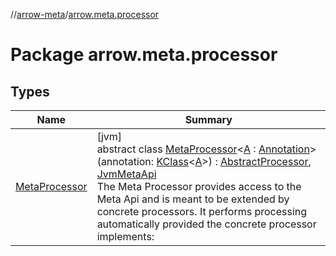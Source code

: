 //[arrow-meta](../../index.md)/[arrow.meta.processor](index.md)

# Package arrow.meta.processor

## Types

| Name | Summary |
|---|---|
| [MetaProcessor](-meta-processor/index.md) | [jvm]<br>abstract class [MetaProcessor](-meta-processor/index.md)&lt;[A](-meta-processor/index.md) : [Annotation](https://kotlinlang.org/api/latest/jvm/stdlib/kotlin/-annotation/index.html)&gt;(annotation: [KClass](https://kotlinlang.org/api/latest/jvm/stdlib/kotlin.reflect/-k-class/index.html)&lt;[A](-meta-processor/index.md)&gt;) : [AbstractProcessor](../arrow.common.utils/-abstract-processor/index.md), [JvmMetaApi](../arrow.meta.encoder.jvm/-jvm-meta-api/index.md)<br>The Meta Processor provides access to the Meta Api and is meant to be extended by concrete processors. It performs processing automatically provided the concrete processor implements: |
